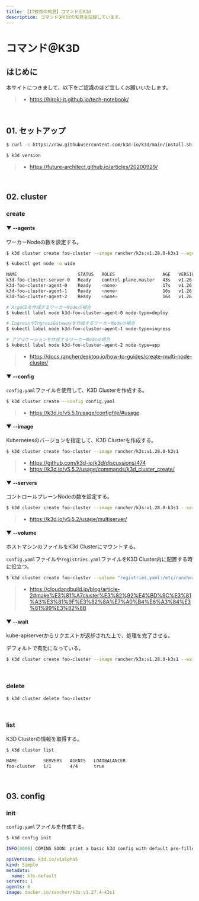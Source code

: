 ```yaml
---
title: 【IT技術の知見】コマンド＠K3d
description: コマンド＠K3dの知見を記録しています。
---
```


# コマンド＠K3D

## はじめに

本サイトにつきまして、以下をご認識のほど宜しくお願いいたします。

> - https://hiroki-it.github.io/tech-notebook/

<br>

## 01. セットアップ

```bash
$ curl -s https://raw.githubusercontent.com/k3d-io/k3d/main/install.sh | sh

$ k3d version
```

> - https://future-architect.github.io/articles/20200929/

<br>

## 02. cluster

### create

#### ▼ --agents

ワーカーNodeの数を設定する。

```bash
$ k3d cluster create foo-cluster --image rancher/k3s:v1.28.0-k3s1 --agent 3
```

```bash
$ kubectl get node -o wide

NAME                       STATUS   ROLES                  AGE   VERSION        INTERNAL-IP   EXTERNAL-IP   OS-IMAGE   KERNEL-VERSION                 CONTAINER-RUNTIME
k3d-foo-cluster-server-0   Ready    control-plane,master   43s   v1.26.6+k3s1   172.18.0.2    <none>        K3s dev    5.4.226-129.415.amzn2.x86_64   containerd://1.7.1-k3s1
k3d-foo-cluster-agent-0    Ready    <none>                 17s   v1.26.6+k3s1   172.18.0.5    <none>        K3s dev    5.4.226-129.415.amzn2.x86_64   containerd://1.7.1-k3s1
k3d-foo-cluster-agent-1    Ready    <none>                 16s   v1.26.6+k3s1   172.18.0.4    <none>        K3s dev    5.4.226-129.415.amzn2.x86_64   containerd://1.7.1-k3s1
k3d-foo-cluster-agent-2    Ready    <none>                 16s   v1.26.6+k3s1   172.18.0.6    <none>        K3s dev    5.4.226-129.415.amzn2.x86_64   containerd://1.7.1-k3s1
```

```bash
# ArgoCDを作成するワーカーNodeの場合
$ kubectl label node k3d-foo-cluster-agent-0 node-type=deploy

# IngressやIngressGatewayを作成するワーカーNodeの場合
$ kubectl label node k3d-foo-cluster-agent-1 node-type=ingress

# アプリケーションを作成するワーカーNodeの場合
$ kubectl label node k3d-foo-cluster-agent-2 node-type=app
```

> - https://docs.rancherdesktop.io/how-to-guides/create-multi-node-cluster/

#### ▼ --config

`config.yaml`ファイルを使用して、K3D Clusterを作成する。

```bash
$ k3d cluster create --config config.yaml
```

> - https://k3d.io/v5.5.1/usage/configfile/#usage

#### ▼ --image

Kubernetesのバージョンを指定して、K3D Clusterを作成する。

```bash
$ k3d cluster create foo-cluster --image rancher/k3s:v1.28.0-k3s1
```

> - https://github.com/k3d-io/k3d/discussions/474
> - https://k3d.io/v5.5.2/usage/commands/k3d_cluster_create/

#### ▼ --servers

コントロールプレーンNodeの数を設定する。

```bash
$ k3d cluster create foo-cluster --image rancher/k3s:v1.28.0-k3s1 --servers 2
```

> - https://k3d.io/v5.5.2/usage/multiserver/

#### ▼ --volume

ホストマシンのファイルをK3d Clusterにマウントする。

`config.yaml`ファイルや`registries.yaml`ファイルをK3D Cluster内に配置する時に役立つ。

```bash
$ k3d cluster create foo-cluster --volume "registries.yaml:/etc/rancher/k3s/registries.yaml
```

> - https://cloudandbuild.jp/blog/article-2#make%E3%81%A7cluster%E3%82%92%E4%BD%9C%E3%81%A3%E3%81%9F%E3%82%8A%E7%A0%B4%E6%A3%84%E3%81%99%E3%82%8B

#### ▼ --wait

kube-apiserverからリクエストが返却された上で、処理を完了させる。

デフォルトで有効になっている。

```bash
$ k3d cluster create foo-cluster --image rancher/k3s:v1.28.0-k3s1 --wait
```

<br>

### delete

```bash
$ k3d cluster delete foo-cluster
```

<br>

### list

K3D Clusterの情報を取得する。

```bash
$ k3d cluster list

NAME          SERVERS   AGENTS   LOADBALANCER
foo-cluster   1/1       4/4      true
```

<br>

## 03. config

### init

`config.yaml`ファイルを作成する。

```bash
$ k3d config init

INFO[0000] COMING SOON: print a basic k3d config with default pre-filled.
```

```yaml
apiVersion: k3d.io/v1alpha5
kind: Simple
metadata:
  name: k3s-default
servers: 1
agents: 0
image: docker.io/rancher/k3s:v1.27.4-k3s1
```

<br>
